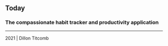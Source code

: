 ## **Today**

### The compassionate habit tracker and productivity application

---

2021 | Dillon Titcomb
